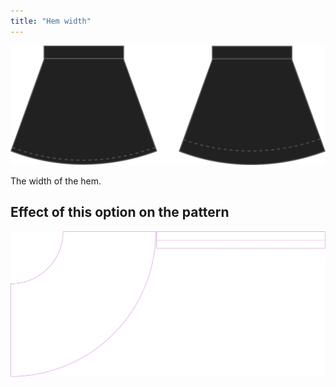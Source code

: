 ```yaml
---
title: "Hem width"
---
```


![Hem width](hemwidth.svg)

The width of the hem.

## Effect of this option on the pattern

![This image shows the effect of this option by superimposing several variants that have a different value for this option](sandy_hemwidth_sample.svg "Effect of this option on the pattern")
